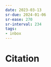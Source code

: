 ```yaml
---
date: 2023-03-13
sr-due: 2024-01-06
sr-ease: 270
sr-interval: 234
tags:
- inbox
---
```


# Citation
